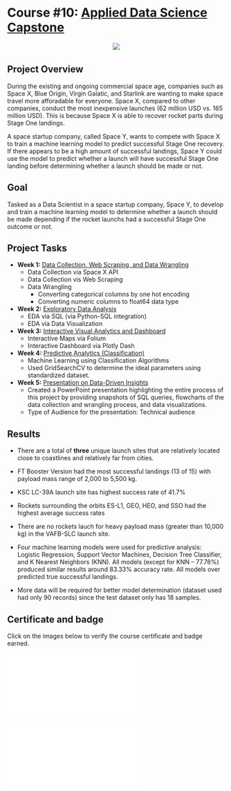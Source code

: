 # Course #10: [Applied Data Science Capstone](https://github.com/collinbashore/IBM-Data-Science-Professional-Certification/blob/main/10%20-%20Capstone%20Project/Data-Science-Capstone-Collin.pdf)

<p align="center">
    <img src = "https://github.com/collinbashore/IBM-Data-Science-Professional-Certification/blob/main/10%20-%20Capstone%20Project/Data%20Sciecne%20Capstone%20Project%20Cover%20Slide.JPG">
</p>

## Project Overview
During the existing and ongoing commercial space age, companies such as Space X, Blue Origin, Virgin Galatic, and Starlink are wanting to make space travel more afforadable for everyone. Space X, compared to other companies, conduct the most inexpensive launches (62 million USD vs. 165 million USD). This is because Space X is able to recover rocket parts during Stage One landings.

A space startup company, called Space Y, wants to compete with Space X to train a machine learning model to predict successful Stage One recovery. If there appears to be a high amount of successful landings, Space Y could use the model to predict whether a launch will have successful Stage One landing before determining whether a launch should be made or not.

## Goal
Tasked as a Data Scientist in a space startup company, Space Y, to develop and train a machine learning model to determine whether a launch should be made depending if the rocket launchs had a successful Stage One outcome or not. 

## Project Tasks
- **Week 1:** [Data Collection, Web Scraping, and Data Wrangling](https://github.com/collinbashore/IBM-Data-Science-Professional-Certification/tree/main/10%20-%20Capstone%20Project/Week%201%20Data%20Cleaning%20-%20Webscraping%20-%20Data%20Wrangling)
    - Data Collection via Space X API
    - Data Collection vis Web Scraping
    - Data Wrangling
        - Converting categorical columns by one hot encoding
        - Converting numeric columns to float64 data type
- **Week 2:** [Exploratory Data Analysis](https://github.com/collinbashore/IBM-Data-Science-Professional-Certification/tree/main/10%20-%20Capstone%20Project/Week%202%20Exploratory%20Data%20Analysis)
    - EDA via SQL (via Python-SQL integration)
    - EDA via Data Visualization
- **Week 3:** [Interactive Visual Analytics and Dashboard](https://github.com/collinbashore/IBM-Data-Science-Professional-Certification/tree/main/10%20-%20Capstone%20Project/Week%203%20Visual%20Analytics%20and%20Interactive%20Dashboards)
    - Interactive Maps via Folium
    - Interactive Dashboard via Plotly Dash
- **Week 4:** [Predictive Analytics (Classification)](https://github.com/collinbashore/IBM-Data-Science-Professional-Certification/tree/main/10%20-%20Capstone%20Project/Week%204%20Predictive%20Analytics%20(Classification))
    - Machine Learning using Classification Algorithms
    - Used GridSearchCV to determine the ideal parameters using standardized dataset.
- **Week 5:** [Presentation on Data-Driven Insights](https://github.com/collinbashore/IBM-Data-Science-Professional-Certification/blob/main/10%20-%20Capstone%20Project/Data-Science-Capstone-Collin.pdf)
    - Created a PowerPoint presentation highlighting the entire process of this project by providing snapshots of SQL queries, flowcharts of the data collection and wrangling process, and data visualizations.
    - Type of Audience for the presentation: Technical audience 
## Results

- There are a total of **three** unique launch sites that are relatively located close to coastlines and relatively far from cities. 

- FT Booster Version had the most successful landings (13 of 15) with payload mass range of 2,000 to 5,500 kg.

- KSC LC-39A launch site has highest success rate of 41.7%

- Rockets surrounding the orbits ES-L1, GEO, HEO, and SSO had the highest average success rates

- There are no rockets lauch for heavy payload mass (greater than 10,000 kg) in the VAFB-SLC launch site.

- Four machine learning models were used for predictive analysis: Logistic Regression, Support Vector Machines, Decision Tree Classifier, and K Nearest Neighbors (KNN). All models (except for KNN – 77.78%) produced similar results around 83.33% accuracy rate. All models over predicted true successful landings.

- More data will be required for better model determination (dataset used had only 90 records) since the test dataset only has 18 samples.
## Certificate and badge
Click on the images below to verify the course certificate and badge earned. <br><br>
[![](Data-Science-Capstone-Collin.pdf)](https://coursera.org/verify/SN9UZ47QBGET)
[![](Data-Science-Capstone-Collin.pdf)](https://www.credly.com/badges/85229465-4ca6-40a8-a128-c82214974553/public_url)